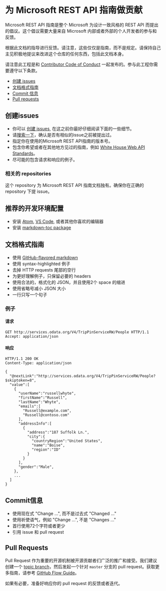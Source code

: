 # 为 Microsoft REST API 指南做贡献
Microsoft REST API 指南是整个 Microsoft 为设计一致风格的 REST API 而提出的倡议。这个倡议需要大量来自 Microsoft 内部或者外部的个人开发者的参与和反馈。

根据此文档的指导进行反馈。请注意，这些仅仅是指南，而不是规定。请保持自己主见积极地提议来改进这个仓库的任何东西，包括此文档本身。

请注意此工程是和 [Contributor Code of Conduct][code-of-conduct] 一起发布的。参与此工程你需要遵守以下条款。
- [创建 issues](#创建issues)
- [文档格式指南](#文档格式指南)
- [Commit 信息](#Commit信息)
- [Pull requests](#pull-requests)

## 创建issues
- 你可以 [创建 issues][new-issue], 在这之前你最好仔细阅读下面的一些细节。
- 请[搜索一下][issue-search]，确认是否有相似的issue之前被提出过。
- 指定你在使用的Microsoft REST API指南的版本号。
- 包含你希望或者在其他地方见过的指南，例如 [White House Web API Standards][white-house-api-guidelines]。
- 尽可能的包含请求和响应的例子。

### 相关的 repositories
这个 repository 为 Microsoft REST API 指南文档独有。确保你在正确的 repository 下提 issue。


## 推荐的开发环境配置
- 安装 [Atom][atom], [VS Code][vscode], 或者其他你喜欢的编辑器
- 安装 [markdown-toc package][markdown-toc]

## 文档格式指南
- 使用 [GitHub-flavored markdown][gfm]
- 使用 syntax-highlighted 例子
- 去掉 HTTP requests 尾部的空行
- 为更好理解例子，只保留必要的 headers
- 使用合法的，格式化的 JSON，并且使用2个 space 的缩进
- 使用省略号减小 JSON 大小
- 一行只写一个句子

### 例子
#### 请求

```http
GET http://services.odata.org/V4/TripPinServiceRW/People HTTP/1.1
Accept: application/json
```

#### 响应

```http
HTTP/1.1 200 OK
Content-Type: application/json

{
  "@nextLink":"http://services.odata.org/V4/TripPinServiceRW/People?$skiptoken=8",
  "value":[
    {
      "userName":"russellwhyte",
      "firstName":"Russell",
      "lastName":"Whyte",
      "emails":[
        "Russell@example.com",
        "Russell@contoso.com"
      ],
      "addressInfo":[
        {
          "address":"187 Suffolk Ln.",
          "city":{
            "countryRegion":"United States",
            "name":"Boise",
            "region":"ID"
          }
        }
      ],
      "gender":"Male",
    },
    ...
  ]
}
```

## Commit信息
- 使用现在式 "Change ...", 而不是过去式 "Changed ..."
- 使用祈使语气，例如 "Change ...", 不是 "Changes ..."
- 首行使用72个字符或者更少
- 引用 issue 和 pull request

## Pull Requests
Pull Request 作为重要的开源机制被开源贡献者们广泛的推广和接受。我们建议创建一个 [topic branch][topic-branch]，然后发起一个针对 `master` 分支的 pull request。获取更多指南，请参考 [GitHub Flow Guide][github-flow-guide]。

如果有必要，准备好响应你的 pull request 的反馈或者迭代。

[code-of-conduct]: https://opensource.microsoft.com/codeofconduct/
[new-issue]: https://github.com/Microsoft/api-guidelines/issues/new
[issue-search]: https://github.com/Microsoft/api-guidelines/issues
[white-house-api-guidelines]: https://github.com/WhiteHouse/api-standards/blob/master/README.md
[topic-branch]: http://www.git-scm.com/book/en/v2/Git-Branching-Branching-Workflows#Topic-Branches
[gfm]: https://guides.github.com/features/mastering-markdown/#GitHub-flavored-markdown
[github-flow-guide]: https://guides.github.com/introduction/flow/
[atom-beautify]: https://atom.io/packages/atom-beautify
[atom]: http://atom.io
[markdown-toc]: https://atom.io/packages/markdown-toc
[vscode]: https://code.visualstudio.com/
